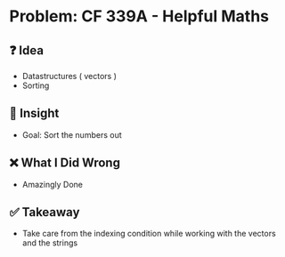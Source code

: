 # Problem: CF 339A - Helpful Maths

## ❓ Idea
- Datastructures ( vectors )
- Sorting

## 🧠 Insight
- Goal: Sort the numbers out

## ❌ What I Did Wrong
- Amazingly Done

## ✅ Takeaway
- Take care from the indexing condition while working with the vectors and the strings
